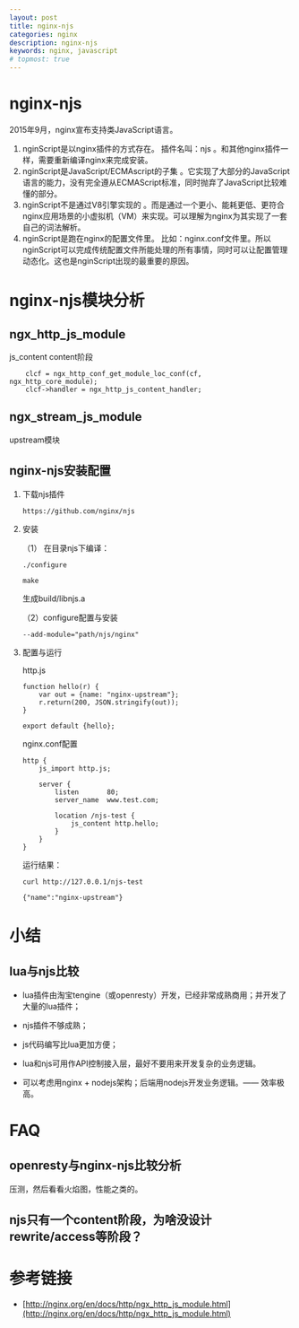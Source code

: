 ```yaml
---
layout: post
title: nginx-njs
categories: nginx
description: nginx-njs
keywords: nginx, javascript
# topmost: true
---
```


# nginx-njs

2015年9月，nginx宣布支持类JavaScript语言。

1. nginScript是以nginx插件的方式存在。 插件名叫：njs 。和其他nginx插件一样，需要重新编译nginx来完成安装。
1. nginScript是JavaScript/ECMAscript的子集 。它实现了大部分的JavaScript语言的能力，没有完全遵从ECMAScript标准，同时抛弃了JavaScript比较难懂的部分。
1. nginScript不是通过V8引擎实现的 。而是通过一个更小、能耗更低、更符合nginx应用场景的小虚拟机（VM）来实现。可以理解为nginx为其实现了一套自己的词法解析。
1. nginScript是跑在nginx的配置文件里。 比如：nginx.conf文件里。所以nginScript可以完成传统配置文件所能处理的所有事情，同时可以让配置管理动态化。这也是nginScript出现的最重要的原因。


# nginx-njs模块分析

## ngx_http_js_module 

js_content content阶段

```
    clcf = ngx_http_conf_get_module_loc_conf(cf, ngx_http_core_module);
    clcf->handler = ngx_http_js_content_handler;
```

## ngx_stream_js_module

upstream模块


## nginx-njs安装配置

1. 下载njs插件
    ```
    https://github.com/nginx/njs
    ```

1. 安装

    （1） 在目录njs下编译：
    ```
    ./configure

    make
    ```
    生成build/libnjs.a
    
    （2）configure配置与安装
    ```
    --add-module="path/njs/nginx"
    ```

1. 配置与运行

    http.js
    ```
    function hello(r) {
        var out = {name: "nginx-upstream"};
        r.return(200, JSON.stringify(out));
    }

    export default {hello};
    ```

    nginx.conf配置
    ```
    http {
        js_import http.js;
        
        server {
            listen       80;
            server_name  www.test.com;
            
            location /njs-test {
                js_content http.hello;
            }
        }
    }    
    ```

    运行结果：
    ```
    curl http://127.0.0.1/njs-test
    
    {"name":"nginx-upstream"}
    ```

# 小结

## lua与njs比较

* lua插件由淘宝tengine（或openresty）开发，已经非常成熟商用；并开发了大量的lua插件；

* njs插件不够成熟；

* js代码编写比lua更加方便；

* lua和njs可用作API控制接入层，最好不要用来开发复杂的业务逻辑。

* 可以考虑用nginx + nodejs架构；后端用nodejs开发业务逻辑。—— 效率极高。


# FAQ

## openresty与nginx-njs比较分析

压测，然后看看火焰图，性能之类的。

## njs只有一个content阶段，为啥没设计rewrite/access等阶段？


# 参考链接

- [http://nginx.org/en/docs/http/ngx_http_js_module.html](http://nginx.org/en/docs/http/ngx_http_js_module.html)



